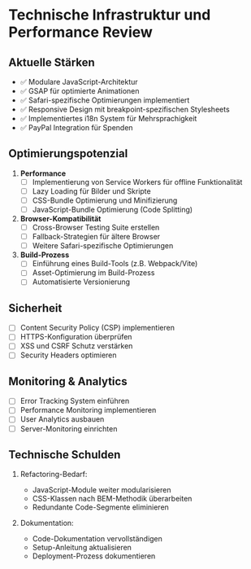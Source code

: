# Technische Infrastruktur und Performance Review

## Aktuelle Stärken
- ✅ Modulare JavaScript-Architektur
- ✅ GSAP für optimierte Animationen
- ✅ Safari-spezifische Optimierungen implementiert
- ✅ Responsive Design mit breakpoint-spezifischen Stylesheets
- ✅ Implementiertes i18n System für Mehrsprachigkeit
- ✅ PayPal Integration für Spenden

## Optimierungspotenzial
1. **Performance**
   - [ ] Implementierung von Service Workers für offline Funktionalität
   - [ ] Lazy Loading für Bilder und Skripte
   - [ ] CSS-Bundle Optimierung und Minifizierung
   - [ ] JavaScript-Bundle Optimierung (Code Splitting)

2. **Browser-Kompatibilität**
   - [ ] Cross-Browser Testing Suite erstellen
   - [ ] Fallback-Strategien für ältere Browser
   - [ ] Weitere Safari-spezifische Optimierungen

3. **Build-Prozess**
   - [ ] Einführung eines Build-Tools (z.B. Webpack/Vite)
   - [ ] Asset-Optimierung im Build-Prozess
   - [ ] Automatisierte Versionierung

## Sicherheit
- [ ] Content Security Policy (CSP) implementieren
- [ ] HTTPS-Konfiguration überprüfen
- [ ] XSS und CSRF Schutz verstärken
- [ ] Security Headers optimieren

## Monitoring & Analytics
- [ ] Error Tracking System einführen
- [ ] Performance Monitoring implementieren
- [ ] User Analytics ausbauen
- [ ] Server-Monitoring einrichten

## Technische Schulden
1. Refactoring-Bedarf:
   - JavaScript-Module weiter modularisieren
   - CSS-Klassen nach BEM-Methodik überarbeiten
   - Redundante Code-Segmente eliminieren

2. Dokumentation:
   - Code-Dokumentation vervollständigen
   - Setup-Anleitung aktualisieren
   - Deployment-Prozess dokumentieren
